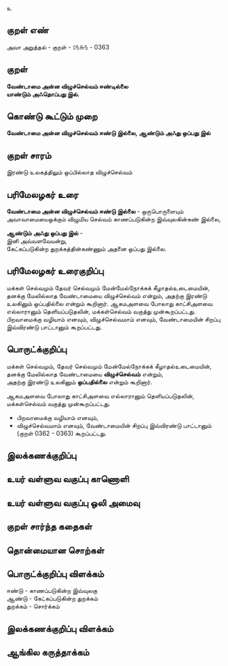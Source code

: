 உ

## குறள் எண் 

அவா அறுத்தல் - குறள் - ௦௩௬௩ - 0363  

## குறள் 

**வேண்டாமை அன்ன விழுச்செல்வம் ஈண்டில்லை  
யாண்டும் அஃதொப்பது இல்.**

## கொண்டு கூட்டும் முறை

**வேண்டாமை அன்ன விழுச்செல்வம் ஈண்டு இல்லை, ஆண்டும் அஃது ஒப்பது இல்**

## குறள் சாரம் 

இரண்டு உலகத்திலும் ஒப்பில்லாத விழுச்செல்வம்   

## பரிமேலழகர் உரை

**வேண்டாமை அன்ன விழுச்செல்வம் ஈண்டு இல்லை** - ஒருபொருளையும் அவாவாமையைஒக்கும் விழுமிய செல்வம் காணப்படுகின்ற இவ்வுலகின்கண் இல்லை,  

**ஆண்டும் அஃது ஒப்பது இல்** -  
இனி அவ்வளவேயன்று,  
கேட்கப்படுகின்ற துறக்கத்தின்கண்ணும் அதனை ஒப்பது இல்லை.  

## பரிமேலழகர் உரைகுறிப்பு   

மக்கள் செல்வமும் தேவர் செல்வமும் மேன்மேல்நோக்கக் கீழாதல்உடைமையின், தனக்கு மேலில்லாத வேண்டாமையை விழுச்செல்வம் என்றும், அதற்கு இரண்டு உலகினும் ஒப்பதில்லை என்றும் கூறினார். ஆகமஅளவை போலாது காட்சிஅளவை எல்லாரானும் தெளியப்படுதலின், மக்கள்செல்வம் வகுத்து முன்கூறப்பட்டது. பிறவாமைக்கு வழியாம் எனவும், விழுச்செல்வமாம் எனவும், வேண்டாமையின் சிறப்பு இவ்விரண்டு பாட்டானும் கூறப்பட்டது.   

## பொருட்க்குறிப்பு 

மக்கள் செல்வமும், தேவர் செல்வமும் மேன்மேல்நோக்கக் கீழாதல்உடைமையின்,   
தனக்கு மேலில்லாத வேண்டாமையை **விழுச்செல்வம்** என்றும்,   
அதற்கு இரண்டு உலகினும் **ஒப்பதில்லை** என்றும் கூறினார்.  

ஆகமஅளவை போலாது காட்சிஅளவை எல்லாரானும் தெளியப்படுதலின், மக்கள்செல்வம் வகுத்து முன்கூறப்பட்டது.  

* பிறவாமைக்கு வழியாம் எனவும்,    
* விழுச்செல்வமாம் எனவும், வேண்டாமையின் சிறப்பு இவ்விரண்டு பாட்டானும் (குறள் 0362 - 0363)  கூறப்பட்டது.   

## இலக்கணக்குறிப்பு  


## உயர் வள்ளுவ வகுப்பு காணொளி


## உயர் வள்ளுவ வகுப்பு ஒலி அமைவு 

 
## குறள் சார்ந்த கதைகள் 


## தொன்மையான சொற்கள்


## பொருட்க்குறிப்பு விளக்கம்

ஈண்டு - காணப்படுகின்ற இவ்வுலகு   
ஆண்டு - கேட்கப்படுகின்ற துறக்கம்    
துறக்கம் - சொர்க்கம்   

## இலக்கணக்குறிப்பு விளக்கம்


## ஆங்கில கருத்தாக்கம் 



